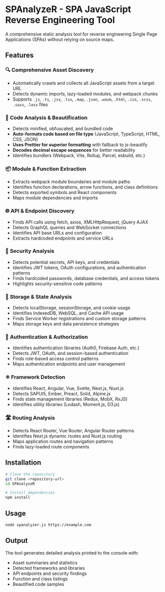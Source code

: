 # SPAnalyzeR - SPA JavaScript Reverse Engineering Tool

A comprehensive static analysis tool for reverse engineering Single Page Applications (SPAs) without relying on source maps.

## Features

### 🔍 **Comprehensive Asset Discovery**
- Automatically crawls and collects all JavaScript assets from a target URL
- Detects dynamic imports, lazy-loaded modules, and webpack chunks
- Supports `.js`, `.ts`, `.jsx`, `.tsx`, `.map`, `.json`, `.wasm`, `.html`, `.css`, `.scss`, `.sass`, `.less` files

### 🧹 **Code Analysis & Beautification**
- Detects minified, obfuscated, and bundled code
- **Auto-formats code based on file type** (JavaScript, TypeScript, HTML, CSS, JSON)
- **Uses Prettier for superior formatting** with fallback to js-beautify
- **Decodes decimal escape sequences** for better readability
- Identifies bundlers (Webpack, Vite, Rollup, Parcel, esbuild, etc.)

### 📦 **Module & Function Extraction**
- Extracts webpack module boundaries and module paths
- Identifies function declarations, arrow functions, and class definitions
- Detects exported symbols and React components
- Maps module dependencies and imports

### 🌐 **API & Endpoint Discovery**
- Finds API calls using fetch, axios, XMLHttpRequest, jQuery AJAX
- Detects GraphQL queries and WebSocket connections
- Identifies API base URLs and configuration
- Extracts hardcoded endpoints and service URLs

### 🔐 **Security Analysis**
- Detects potential secrets, API keys, and credentials
- Identifies JWT tokens, OAuth configurations, and authentication patterns
- Finds hardcoded passwords, database credentials, and access tokens
- Highlights security-sensitive code patterns

### 💾 **Storage & State Analysis**
- Detects localStorage, sessionStorage, and cookie usage
- Identifies IndexedDB, WebSQL, and Cache API usage
- Finds Service Worker registrations and custom storage patterns
- Maps storage keys and data persistence strategies

### 🔐 **Authentication & Authorization**
- Identifies authentication libraries (Auth0, Firebase Auth, etc.)
- Detects JWT, OAuth, and session-based authentication
- Finds role-based access control patterns
- Maps authentication endpoints and user management

### ⚛️ **Framework Detection**
- Identifies React, Angular, Vue, Svelte, Next.js, Nuxt.js
- Detects SAPUI5, Ember, Preact, Solid, Alpine.js
- Finds state management libraries (Redux, MobX, RxJS)
- Identifies utility libraries (Lodash, Moment.js, D3.js)

### 🛣️ **Routing Analysis**
- Detects React Router, Vue Router, Angular Router patterns
- Identifies Next.js dynamic routes and Nuxt.js routing
- Maps application routes and navigation patterns
- Finds lazy-loaded route components

## Installation

```bash
# Clone the repository
git clone <repository-url>
cd SPAnalyzeR

# Install dependencies
npm install
```

## Usage

```bash
node spanalyzer.js https://example.com
```

## Output

The tool generates detailed analysis printed to the console with:
- Asset summaries and statistics
- Detected frameworks and libraries
- API endpoints and security findings
- Function and class listings
- Beautified code samples 